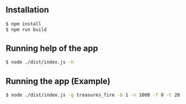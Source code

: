 ## Installation

```bash
$ npm install
$ npm run build
```

## Running help of the app
```bash
$ node ./dist/index.js -h
```

## Running the app (Example)

```bash
$ node ./dist/index.js -g treasures_fire -b 1 -n 1000 -f 0 -t 20
```

